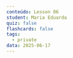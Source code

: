 ```yaml
---
conteúdo: Lesson 06
student: Maria Eduarda
quiz: false
flashcards: false
tags:
  - private
data: 2025-06-17
---
```

